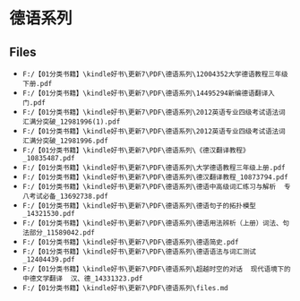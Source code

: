 # 德语系列

## Files

- `F:/【01分类书籍】\kindle好书\更新7\PDF\德语系列\12004352大学德语教程三年级下册.pdf`
- `F:/【01分类书籍】\kindle好书\更新7\PDF\德语系列\14495294新编德语翻译入门.pdf`
- `F:/【01分类书籍】\kindle好书\更新7\PDF\德语系列\2012英语专业四级考试语法词汇满分突破_12981996(1).pdf`
- `F:/【01分类书籍】\kindle好书\更新7\PDF\德语系列\2012英语专业四级考试语法词汇满分突破_12981996.pdf`
- `F:/【01分类书籍】\kindle好书\更新7\PDF\德语系列\《德汉翻译教程》_10835487.pdf`
- `F:/【01分类书籍】\kindle好书\更新7\PDF\德语系列\大学德语教程三年级上册.pdf`
- `F:/【01分类书籍】\kindle好书\更新7\PDF\德语系列\德汉翻译教程_10873794.pdf`
- `F:/【01分类书籍】\kindle好书\更新7\PDF\德语系列\德语中高级词汇练习与解析  专八考试必备_13692738.pdf`
- `F:/【01分类书籍】\kindle好书\更新7\PDF\德语系列\德语句子的拓扑模型_14321530.pdf`
- `F:/【01分类书籍】\kindle好书\更新7\PDF\德语系列\德语用法辨析（上册）词法、句法部分_11589042.pdf`
- `F:/【01分类书籍】\kindle好书\更新7\PDF\德语系列\德语简史.pdf`
- `F:/【01分类书籍】\kindle好书\更新7\PDF\德语系列\德语语法与词汇测试_12404439.pdf`
- `F:/【01分类书籍】\kindle好书\更新7\PDF\德语系列\超越时空的对话  现代语境下的中德文学翻译  汉、德_14331323.pdf`
- `F:/【01分类书籍】\kindle好书\更新7\PDF\德语系列\files.md`
